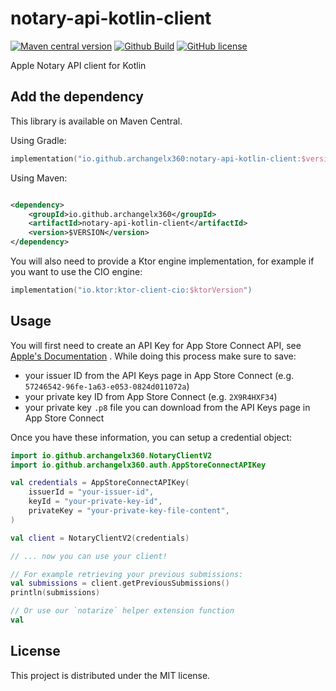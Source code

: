 # notary-api-kotlin-client

[![Maven central version](https://img.shields.io/maven-central/v/io.github.archangelx360/notary-api-kotlin-client.svg)](http://mvnrepository.com/artifact/io.github.archangelx360/notary-api-kotlin-client)
[![Github Build](https://github.com/ArchangelX360/notary-api-kotlin-client/actions/workflows/build.yml/badge.svg)](https://github.com/ArchangelX360/notary-api-kotlin-client/actions/workflows/build.yml)
[![GitHub license](https://img.shields.io/badge/license-MIT-blue.svg)](https://github.com/ArchangelX360/notary-api-kotlin-client/blob/main/LICENSE)

Apple Notary API client for Kotlin

## Add the dependency

This library is available on Maven Central.

Using Gradle:

```kotlin
implementation("io.github.archangelx360:notary-api-kotlin-client:$version")
```

Using Maven:

```xml

<dependency>
    <groupId>io.github.archangelx360</groupId>
    <artifactId>notary-api-kotlin-client</artifactId>
    <version>$VERSION</version>
</dependency>
```

You will also need to provide a Ktor engine implementation, for example if you want to use the CIO engine:

```kotlin
implementation("io.ktor:ktor-client-cio:$ktorVersion")
```

## Usage

You will first need to create an API Key for App Store Connect API,
see [Apple's Documentation](https://developer.apple.com/documentation/appstoreconnectapi/creating_api_keys_for_app_store_connect_api)
.
While doing this process make sure to save:

- your issuer ID from the API Keys page in App Store Connect (e.g. `57246542-96fe-1a63-e053-0824d011072a`)
- your private key ID from App Store Connect (e.g. `2X9R4HXF34`)
- your private key `.p8` file you can download from the API Keys page in App Store Connect

Once you have these information, you can setup a credential object:

```kotlin
import io.github.archangelx360.NotaryClientV2
import io.github.archangelx360.auth.AppStoreConnectAPIKey

val credentials = AppStoreConnectAPIKey(
    issuerId = "your-issuer-id",
    keyId = "your-private-key-id",
    privateKey = "your-private-key-file-content",
)

val client = NotaryClientV2(credentials)

// ... now you can use your client!

// For example retrieving your previous submissions:
val submissions = client.getPreviousSubmissions()
println(submissions)

// Or use our `notarize` helper extension function
val 
```

## License

This project is distributed under the MIT license.
